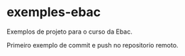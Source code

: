 # exemples-ebac
Exemplos de projeto para o curso da Ebac.

Primeiro exemplo de commit e push no repositorio remoto.

